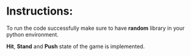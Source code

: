 # Instructions:

To run the code successfully make sure to have **random** library in your python environment.

**Hit**, **Stand** and **Push** state of the game is implemented.
